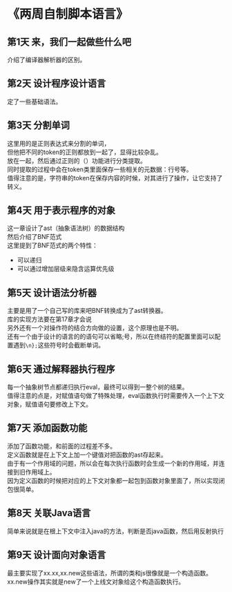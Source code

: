 # 《两周自制脚本语言》
## 第1天 来，我们一起做些什么吧
介绍了编译器解析器的区别。

## 第2天 设计程序设计语言
定了一些基础语法。

## 第3天 分割单词
这里用的是正则表达式来分割的单词，<br>
但他把不同的token的正则都放到一起了，显得比较杂乱。<br>
放在一起，然后通过正则的（）功能进行分类提取。<br>
同时提取的过程中会在token类里面保存一些相关的元数据：行号等。<br>
值得注意的是，字符串的token在保存内容的时候，对其进行了操作，让它支持了转义。

## 第4天 用于表示程序的对象
这一章设计了ast（抽象语法树）的数据结构<br>
然后介绍了BNF范式<br>
这里提到了BNF范式的两个特性：
* 可以递归
* 可以通过增加层级来隐含运算优先级

## 第5天 设计语法分析器
主要是用了一个自己写的库来吧BNF转换成为了ast转换器。<br>
库的实现方法要在第17章才会说<br>
另外还有一个对操作符的结合方向做的设置，这个原理也是不明。<br>
还有一个由于设计的语言的的语句可以省略;号，所以在终结符的配置里面可以配置遇到`\n};`这些符号时会截断单词。<br>


## 第6天 通过解释器执行程序
每一个抽象树节点都递归执行eval，最终可以得到一整个树的结果。<br>
值得注意的点是，对赋值语句做了特殊处理，eval函数执行时需要传入一个上下文对象，赋值语句要修改上下文。


## 第7天 添加函数功能

添加了函数功能，和前面的过程差不多。<br>
定义函数就是在上下文上加一个键值对把函数的ast存起来。<br>
由于有一个作用域的问题，所以会在每次执行函数时会生成一个新的作用域，并连接到旧作用域上。<br>
因为定义函数的时候把对应的上下文对象都一起包到函数对象里面了，所以实现闭包很简单。


## 第8天 关联Java语言
简单来说就是在根上下文中注入java的方法，判断是否java函数，然后用反射执行


## 第9天 设计面向对象语言
最主要实现了xx.xx,xx.new这些语法，所谓的类和js很像就是一个构造函数。<br>
xx.new操作其实就是new了一个上线文对象给这个构造函数执行。<br>
